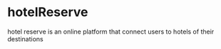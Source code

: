 # hotelReserve
hotel reserve is an online platform that connect users to hotels of their destinations
